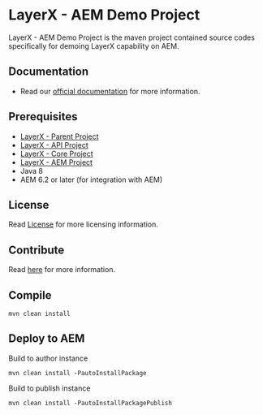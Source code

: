 # LayerX - AEM Demo Project

LayerX - AEM Demo Project is the maven project contained source codes specifically for demoing LayerX capability on AEM.

## Documentation

 * Read our [official documentation](http://layerx.technologies.io/docs/) for more information.

## Prerequisites

 * [LayerX - Parent Project](https://github.com/layerx/Parent)
 * [LayerX - API Project](https://github.com/layerx/API)
 * [LayerX - Core Project](https://github.com/layerx/Core)
 * [LayerX - AEM Project](https://github.com/layerx/AEM)
 * Java 8
 * AEM 6.2 or later (for integration with AEM)

## License

Read [License](LICENSE) for more licensing information.

## Contribute

Read [here](CONTRIBUTING.md) for more information.

## Compile

    mvn clean install

## Deploy to AEM

Build to author instance

    mvn clean install -PautoInstallPackage

Build to publish instance

    mvn clean install -PautoInstallPackagePublish